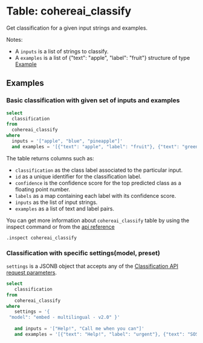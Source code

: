 # Table: cohereai_classify

Get classification for a given input strings and examples.

Notes:
* A `inputs` is a list of strings to classify.
* A `examples` is a list of {"text": "apple", "label": "fruit"} structure of type [Example](https://docs.cohere.com/reference/classify)

## Examples

### Basic classification with given set of inputs and examples

```sql
select
  classification
from
  cohereai_classify
where
  inputs = '["apple", "blue", "pineapple"]'
  and examples = '[{"text": "apple", "label": "fruit"}, {"text": "green", "label": "color"}, {"text": "grapes", "label": "fruit"}, {"text": "purple", "label": "color"}]'
```

The table returns columns such as:

- `classification` as the class label associated to the particular input.
- `id` as a unique identifier for the classification label.
- `confidence` is the confidence score for the top predicted class as a floating point number.
- `labels` as a map containing each label with its confidence score.
- `inputs` as the list of input strings.
- `examples` as a list of text and label pairs.

You can get more information about `cohereai_classify` table by using the inspect command or from the [api reference](https://docs.cohere.com/reference/classify)

```
.inspect cohereai_classify
```

### Classification with specific settings(model, preset)

`settings` is a JSONB object that accepts any of the [Classification API request parameters](https://docs.cohere.com/reference/classify).

```sql
select
   classification
from
   cohereai_classify
where
   settings = '{
 "model": "embed - multilingual - v2.0" }'
 
   and inputs = '["Help!", "Call me when you can"]'
   and examples = '[{"text": "Help!", "label": "urgent"}, {"text": "SOS", "label": "urgent"}, {"text": "Call me when you can", "label": "not urgent"}, {"text": "Talk later?", "label": "not urgent"}]'
```

